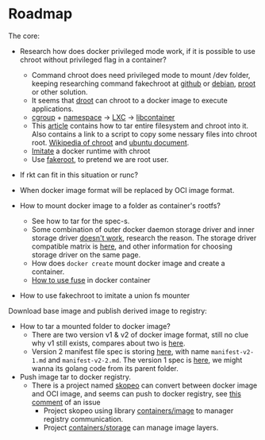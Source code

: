 Roadmap
====

The core:

* Research how does docker privileged mode work, if it is possible to use chroot without privileged flag in a container?
	* Command chroot does need privileged mode to mount /dev folder, keeping researching command fakechroot at [github](https://git.io/vdnm1) or [debian](https://goo.gl/39cX9f), [proot](https://git.io/vdnmQ) or other solution.
	* It seems that [droot](https://git.io/vdnYQ) can chroot to a docker image to execute applications.
	* [cgroup](https://goo.gl/9iALHX) + [namespace](https://goo.gl/ki7A7s) -> [LXC](https://goo.gl/xyGEzu) -> [libcontainer](https://git.io/vdnO4)
	* This [article](https://goo.gl/ngTwR7) contains how to tar entire filesystem and chroot into it. Also contains a link to a script to copy some nessary files into chroot root. [Wikipedia of chroot](https://goo.gl/ksHZgG) and [ubuntu document](https://goo.gl/C8rtvn).
	* [Imitate](https://goo.gl/xYXJgX) a docker runtime with chroot
	* Use [fakeroot](https://goo.gl/GDVota), to pretend we are root user.

* If rkt can fit in this situation or runc?
* When docker image format will be replaced by OCI image format.

* How to mount docker image to a folder as container's rootfs?
	* See how to tar for the spec-s.
	* Some combination of outer docker daemon storage driver and inner storage driver [doesn't work](https://goo.gl/cjKAUs), research the reason. The storage driver compatible matrix is [here](https://goo.gl/Me7EFF), and other information for choosing storage driver on the same page.
	* How does `docker create` mount docker image and create a container.
	* [How to use fuse](https://git.io/vdur0) in docker container

* How to use fakechroot to imitate a union fs mounter

Download base image and publish derived image to registry:

* How to tar a mounted folder to docker image?
	* There are two version v1 & v2 of docker image format, still no clue why v1 still exists, compares about two is [here](https://goo.gl/4bKjL5).
	* Version 2 manifest file spec is storing [here](https://git.io/vdcor), with name `manifest-v2-1.md` and `manifest-v2-2.md`. The version 1 spec is [here](https://git.io/vdcod), we might wanna its golang code from its parent folder.
* Push image tar to docker registry.
	* There is a project named [skopeo](https://git.io/vdcw6) can convert between docker image and OCI image, and seems can push to docker registry, see [this comment](https://git.io/vdc6g) of an issue
		* Project skopeo using library [containers/image](https://github.com/containers/image) to manager registry communication.
		* Project [containers/storage](https://github.com/containers/storage) can manage image layers.
